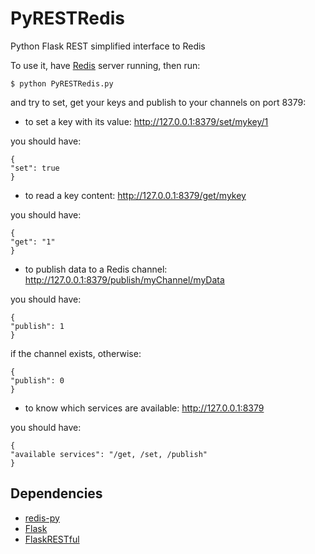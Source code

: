 PyRESTRedis
===========

Python Flask REST simplified interface to Redis

To use it, have [Redis](http://redis.io) server running, then run:

    $ python PyRESTRedis.py
    
and try to set, get your keys and publish to your channels on port 8379:

* to set a key with its value: http://127.0.0.1:8379/set/mykey/1

you should have:

    {
    "set": true
    }
    
* to read a key content: http://127.0.0.1:8379/get/mykey

you should have:

    {
    "get": "1"
    }

* to publish data to a Redis channel: http://127.0.0.1:8379/publish/myChannel/myData
   
you should have:

    {
    "publish": 1
    }

if the channel exists, otherwise:

    {
    "publish": 0
    }

* to know which services are available: http://127.0.0.1:8379
    
you should have:

    {
    "available services": "/get, /set, /publish"
    }

## Dependencies
* [redis-py](http://github.com/andymccurdy/redis-py)
* [Flask](http://flask.pocoo.org)
* [FlaskRESTful](http://flask-restful.readthedocs.org)
